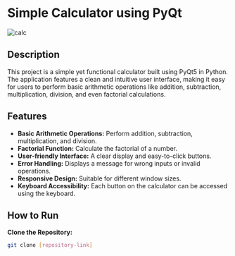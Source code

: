 # Simple Calculator using PyQt
![calc](https://github.com/ahmbana90/Simple-Calculator-using-PyQt/assets/124783249/2e810f5d-a149-4db4-9034-e639e0321457)

## Description
This project is a simple yet functional calculator built using PyQt5 in Python. The application features a clean and intuitive user interface, making it easy for users to perform basic arithmetic operations like addition, subtraction, multiplication, division, and even factorial calculations.

## Features
- **Basic Arithmetic Operations:** Perform addition, subtraction, multiplication, and division.
- **Factorial Function:** Calculate the factorial of a number.
- **User-friendly Interface:** A clear display and easy-to-click buttons.
- **Error Handling:** Displays a message for wrong inputs or invalid operations.
- **Responsive Design:** Suitable for different window sizes.
- **Keyboard Accessibility:** Each button on the calculator can be accessed using the keyboard.

## How to Run
  **Clone the Repository:**
   ```bash
   git clone [repository-link]
